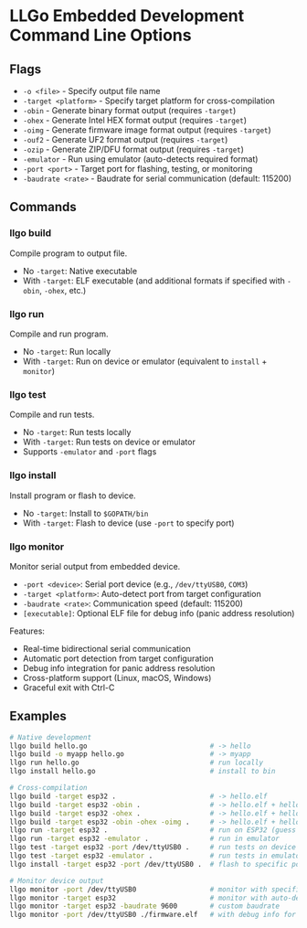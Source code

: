 # LLGo Embedded Development Command Line Options

## Flags

- `-o <file>` - Specify output file name
- `-target <platform>` - Specify target platform for cross-compilation
- `-obin` - Generate binary format output (requires `-target`)
- `-ohex` - Generate Intel HEX format output (requires `-target`)
- `-oimg` - Generate firmware image format output (requires `-target`)
- `-ouf2` - Generate UF2 format output (requires `-target`)
- `-ozip` - Generate ZIP/DFU format output (requires `-target`)
- `-emulator` - Run using emulator (auto-detects required format)
- `-port <port>` - Target port for flashing, testing, or monitoring
- `-baudrate <rate>` - Baudrate for serial communication (default: 115200)

## Commands

### llgo build
Compile program to output file.
- No `-target`: Native executable
- With `-target`: ELF executable (and additional formats if specified with `-obin`, `-ohex`, etc.)

### llgo run
Compile and run program.
- No `-target`: Run locally
- With `-target`: Run on device or emulator (equivalent to `install` + `monitor`)

### llgo test
Compile and run tests.
- No `-target`: Run tests locally
- With `-target`: Run tests on device or emulator
- Supports `-emulator` and `-port` flags

### llgo install
Install program or flash to device.
- No `-target`: Install to `$GOPATH/bin`
- With `-target`: Flash to device (use `-port` to specify port)

### llgo monitor
Monitor serial output from embedded device.
- `-port <device>`: Serial port device (e.g., `/dev/ttyUSB0`, `COM3`)
- `-target <platform>`: Auto-detect port from target configuration
- `-baudrate <rate>`: Communication speed (default: 115200)
- `[executable]`: Optional ELF file for debug info (panic address resolution)

Features:
- Real-time bidirectional serial communication
- Automatic port detection from target configuration
- Debug info integration for panic address resolution
- Cross-platform support (Linux, macOS, Windows)
- Graceful exit with Ctrl-C

## Examples

```bash
# Native development
llgo build hello.go                              # -> hello
llgo build -o myapp hello.go                     # -> myapp
llgo run hello.go                                # run locally
llgo install hello.go                            # install to bin

# Cross-compilation
llgo build -target esp32 .                       # -> hello.elf
llgo build -target esp32 -obin .                 # -> hello.elf + hello.bin
llgo build -target esp32 -ohex .                 # -> hello.elf + hello.bin + hello.hex
llgo build -target esp32 -obin -ohex -oimg .     # -> hello.elf + hello.bin + hello.hex + hello.img
llgo run -target esp32 .                         # run on ESP32 (guess a port)
llgo run -target esp32 -emulator .               # run in emulator
llgo test -target esp32 -port /dev/ttyUSB0 .     # run tests on device
llgo test -target esp32 -emulator .              # run tests in emulator
llgo install -target esp32 -port /dev/ttyUSB0 .  # flash to specific port

# Monitor device output
llgo monitor -port /dev/ttyUSB0                  # monitor with specific port
llgo monitor -target esp32                       # monitor with auto-detected port
llgo monitor -target esp32 -baudrate 9600        # custom baudrate
llgo monitor -port /dev/ttyUSB0 ./firmware.elf   # with debug info for panic resolution
```
